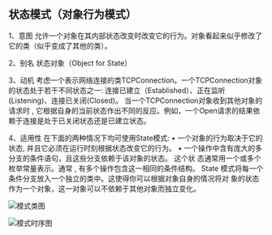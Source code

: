 ﻿## 状态模式（对象行为模式）
1、意图
允许一个对象在其内部状态改变时改变它的行为。对象看起来似乎修改了它的类（似乎变成了其他的类）。

2、别名
状态对象（Object for State）

3、动机
考虑一个表示网络连接的类TCPConnection。一个TCPConnection对象的状态处于若干不同状态之一: 连接已建立（Established）、正在监听(Listening)、连接已关闭(Closed)。
当一个TCPConnection对象收到其他对象的请求时 , 它根据自身的当前状态作出不同的反应。例如，一个Open请求的结果依赖于连接是处于已关闭状态还是已建立状态。

4、适用性
在下面的两种情况下均可使用State模式: 
• 一个对象的行为取决于它的状态, 并且它必须在运行时刻根据状态改变它的行为。 
• 一个操作中含有庞大的多分支的条件语句，且这些分支依赖于该对象的状态。
这个状 态通常用一个或多个枚举常量表示。通常 , 有多个操作包含这一相同的条件结构。 
State 模式将每一个条件分支放入一个独立的类中。这使得你可以根据对象自身的情况将对 
象的状态作为一个对象，这一对象可以不依赖于其他对象而独立变化。 


![模式类图]()


![模式时序图]()